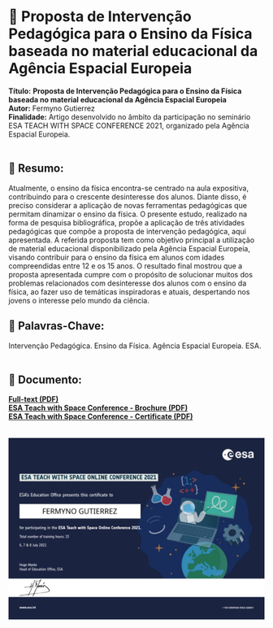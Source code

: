 # :notebook_with_decorative_cover: Proposta de Intervenção Pedagógica para o Ensino da Física baseada no material educacional da Agência Espacial Europeia 

**Título:** **Proposta de Intervenção Pedagógica para o Ensino da Física baseada no material educacional da Agência Espacial Europeia**   
**Autor:** Fermyno Gutierrez  
**Finalidade:** Artigo desenvolvido no âmbito da participação no seminário ESA TEACH WITH SPACE CONFERENCE 2021, organizado pela Agência Espacial Europeia.  
<br />

## :page_facing_up: Resumo:

Atualmente, o ensino da física encontra-se centrado na aula expositiva, contribuindo para o crescente desinteresse dos alunos. Diante disso, é preciso considerar a aplicação de novas ferramentas pedagógicas que permitam dinamizar o ensino da física. O presente estudo, realizado na forma de pesquisa bibliográfica, propõe a aplicação de três atividades pedagógicas que compõe a proposta de intervenção pedagógica, aqui apresentada. A referida proposta tem como objetivo principal a utilização de material educacional disponibilizado pela Agência Espacial Europeia, visando contribuir para o ensino da física em alunos com idades compreendidas entre 12 e os 15 anos. O resultado final mostrou que a proposta apresentada cumpre com o propósito de solucionar muitos dos problemas relacionados com desinteresse dos alunos com o ensino da física, ao fazer uso de temáticas inspiradoras e atuais, despertando nos jovens o interesse pelo mundo da ciência.
<br />

## :bookmark: Palavras-Chave:

Intervenção Pedagógica. Ensino da Física. Agência Espacial Europeia. ESA.  
<br />

## :file_folder: Documento:

[**Full-text (PDF)**](https://github.com/fermyno/scientific-research-papers/blob/main/intervencao-pedagogica-agencia-espacial-europeia/proposta-de-intervencao-pedagogica-agencia-espacial-europeia.pdf)  
[**ESA Teach with Space Conference - Brochure (PDF)**](https://github.com/fermyno/scientific-research-papers/blob/main/intervencao-pedagogica-agencia-espacial-europeia/Brochure%20-%20ESA%20Teach%20with%20Space%20Conference.pdf)  
[**ESA Teach with Space Conference - Certificate (PDF)**](https://github.com/fermyno/scientific-research-papers/blob/main/intervencao-pedagogica-agencia-espacial-europeia/Certificate%20-%20ESA%20Teach%20with%20Space%20Conference%202021.pdf)  
<br />
<br />
![Certificado](esa-certificate-Fermyno-Gutierrez.jpg)

<br />
